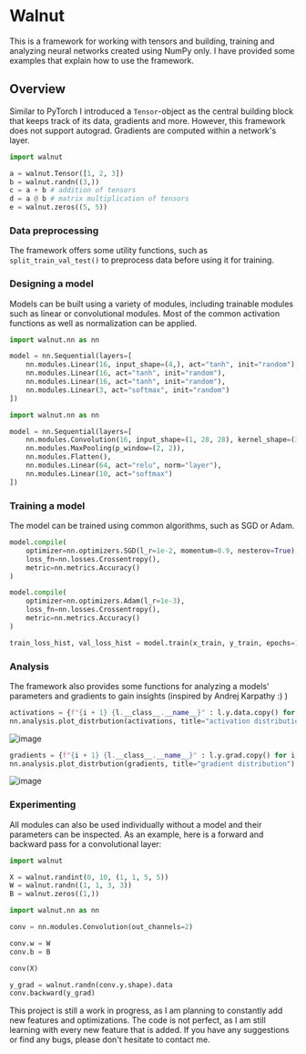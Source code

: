 # Walnut

This is a framework for working with tensors and building, training and analyzing neural networks created using NumPy only. I have provided some examples that explain how to use the framework.

## Overview
Similar to PyTorch I introduced a `Tensor`-object as the central building block that keeps track of its data, gradients and more. However, this framework does not support autograd. Gradients are computed within a network's layer.

```Python
import walnut

a = walnut.Tensor([1, 2, 3])
b = walnut.randn((3,))
c = a + b # addition of tensors
d = a @ b # matrix multiplication of tensors
e = walnut.zeros((5, 5))
```

### Data preprocessing

The framework offers some utility functions, such as `split_train_val_test()` to preprocess data before using it for training.

### Designing a model

Models can be built using a variety of modules, including trainable modules such as linear or convolutional modules. Most of the common activation functions as well as normalization can be applied.

```python
import walnut.nn as nn

model = nn.Sequential(layers=[
    nn.modules.Linear(16, input_shape=(4,), act="tanh", init="random"),
    nn.modules.Linear(16, act="tanh", init="random"),
    nn.modules.Linear(16, act="tanh", init="random"),
    nn.modules.Linear(3, act="softmax", init="random")
])
```

```python
import walnut.nn as nn

model = nn.Sequential(layers=[
    nn.modules.Convolution(16, input_shape=(1, 28, 28), kernel_shape=(3, 3), act="relu", norm="layer"),
    nn.modules.MaxPooling(p_window=(2, 2)),
    nn.modules.Flatten(),
    nn.modules.Linear(64, act="relu", norm="layer"),
    nn.modules.Linear(10, act="softmax")
])
```

### Training a model

The model can be trained using common algorithms, such as SGD or Adam.

```python
model.compile(
    optimizer=nn.optimizers.SGD(l_r=1e-2, momentum=0.9, nesterov=True),
    loss_fn=nn.losses.Crossentropy(),
    metric=nn.metrics.Accuracy()
)
```

```python
model.compile(
    optimizer=nn.optimizers.Adam(l_r=1e-3),
    loss_fn=nn.losses.Crossentropy(),
    metric=nn.metrics.Accuracy()
)
```

```python
train_loss_hist, val_loss_hist = model.train(x_train, y_train, epochs=10, batch_size=512, val_data=(x_val, y_val))
```

### Analysis

The framework also provides some functions for analyzing a models' parameters and gradients to gain insights (inspired by Andrej Karpathy :) )

```python
activations = {f"{i + 1} {l.__class__.__name__}" : l.y.data.copy() for i, l in enumerate(model.layers) if l.__class__.__name__ == "Tanh"}
nn.analysis.plot_distrbution(activations, title="activation distribution") 
```

![image](https://github.com/DKoflerGIT/NumpyNN/assets/74835806/a205f974-40a6-4d7b-9916-060d4ada9cae)

```python
gradients = {f"{i + 1} {l.__class__.__name__}" : l.y.grad.copy() for i, l in enumerate(model.layers) if l.__class__.__name__ == "Linear"}
nn.analysis.plot_distrbution(gradients, title="gradient distribution")
```

![image](https://github.com/DKoflerGIT/NumpyNN/assets/74835806/8119d55a-fb83-4300-8f9f-5ea1bd8e85d1)


### Experimenting

All modules can also be used individually without a model and their parameters can be inspected. As an example, here is a forward and backward pass for a convolutional layer:
```python
import walnut

X = walnut.randint(0, 10, (1, 1, 5, 5))
W = walnut.randn((1, 1, 3, 3))
B = walnut.zeros((1,))
```

```python
import walnut.nn as nn

conv = nn.modules.Convolution(out_channels=2)

conv.w = W
conv.b = B

conv(X)
```

```python
y_grad = walnut.randn(conv.y.shape).data
conv.backward(y_grad)
```

This project is still a work in progress, as I am planning to constantly add new features and optimizations.
The code is not perfect, as I am still learning with every new feature that is added.
If you have any suggestions or find any bugs, please don't hesitate to contact me.